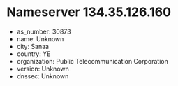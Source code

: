 # Nameserver 134.35.126.160

* as_number: 30873
* name: Unknown
* city: Sanaa
* country: YE
* organization: Public Telecommunication Corporation
* version: Unknown
* dnssec: Unknown
